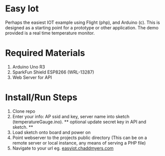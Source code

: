 # Easy Iot
Perhaps the easiest IOT example using Flight (php), and Arduino (c). This is designed 
as a starting point for a prototype or other application. The demo provided is a real 
time temperature monitor.

# Required Materials
1. Arduino Uno R3
2. SparkFun Shield ESP8266 (WRL-13287)
3. Web Server for API

# Install/Run Steps
1. Clone repo
2. Enter your info:  AP ssid and key, server name into sketch (temperatureGauge.ino). ** optional update secret key in API and sketch. **
3. Load sketch onto board and power on
4. Point webserver to the projects public directory (This can be on a remote server or local instance,
any means of serving a PHP file)
5. Navigate to your url eg. [easyiot.chaddmyers.com](http://easyiot.chaddmyers.com/)
